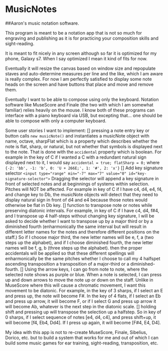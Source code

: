 # MusicNotes

##Aaron's music notation software.

This program is meant to be a notation app that is not so much for engraving and publishing as it is for practicing your composition skills and sight-reading.

It is meant to fit nicely in any screen although so far it is optimized for my phone, Galaxy s7. When I say optimized I mean it kind of fits for now.

Eventually it will resize the canvas based on window size and repopulate staves and auto-determine measures per line and the like, which I am aware is really complex. For now I am perfectly satisfied to display some note heads on the screen and have buttons that place and move and remove them.

Eventually I want to be able to compose using only the keyboard. Notation software like MuseScore and Finale (the two with which I am somewhat familiar) relies heavily on the mouse. I know both of these programs can interface with a piano keyboard via USB, but excepting that... one should be able to compose with only a computer keyboard.


Some user stories I want to implement:
[] pressing a note entry key or button calls `new musicNote()` and instantiates a musicNote object with name, octave, sharpFlat which is a property which describes whether the note is flat, sharp, or natural, but not whether that symbols is displayed next to the note. That is done with the `accidental` property which is boolean. For example in the key of C if I wanted a C with a redundant natural sign displayed next to it, I would say `accidental = true; flatSharp = 0;` where `{-2: 'bb', -1: 'b', 0: 'U + 266E;', 1: '#', 2: 'x'}`
[] Add key signature selector `<input type="range" min="-7" max="7" value="0" id="key-signature-selector">` Dragging the selector will append a key signature in front of selected notes and at beginnings of systems within selection. Pitches will NOT be affected. For example in key of C if I have c4, d4, e4, f4, and change key to Db, the musicNote objects will detect that they need to display natural sign in front of d4 and e4 because those notes would otherwise be flat in Db key.
[] function to transpose note or notes while preserving diatonic intervals. For example, in key of C if I have c4, d4, f#4, and I transpose up 4 half-steps without changing key signature, I will be asked to decide whether I want to transpose up by a major third or by a diminished fourth (enharmonically the same interval but will result in different letter names for the notes and therefore different positions on the staff.) So if I choose major third, the new letter names will be e, f, a (two steps up the alphabet), and if I choose diminished fourth, the new letter names will be f, g, b (three steps up the alphabet). then the proper accidentals will be applied so that these different spellings will enharmonically be the same pitches whether I choose to call my 4 halfspet ascending transposition a transposition of a major-third or a diminished-fourth.
[] Using the arrow keys, I can go from note to note, where the selected note shows as purple or blue.
When a note is selected, I can press up and down arrows to move the note up or down on the staff.
Unlike in MuseScore where this will cause a chromatic movement, I want this movement to be diatonic.
For example, in the key of 3 sharps, if I select an E and press up, the note will become F#.
In the key of 4 flats, if I select an Eb and press up arrow, it will become F, or if I select G and press up arrow it will become Ab, whatever is the next step in the diatonic scale.
[] holding shift and pressing up will transpose the selection up a halfstep. So in key of 0 sharps, if I select sequence of notes [e4, d4, c4], and press shift+up, it will become [f4, Eb4, Dd4]. If I press up again, it will become [F#4, E4, D4].

My idea with this app is not to re-create MuseScore, Finale, Sibelius, Dorico, etc. but to build a system that works for me and out of which I can build some music games for ear training, sight-reading, transposition, etc.
